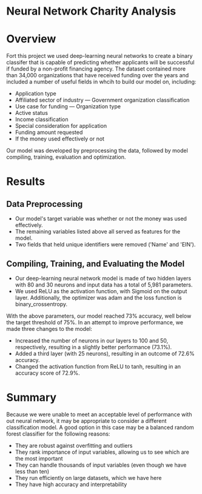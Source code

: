 # Neural Network Charity Analysis

# Overview

Fort this project we used deep-learning neural networks to create a binary classifer that is capable of predicting whether applicants will be successful if funded by a non-profit financing agency. The dataset contained more than 34,000 organizations that have received funding over the years and included a number of useful fields in whcih to build our model on, including:

- Application type 
- Affiliated sector of industry
— Government organization classification
- Use case for funding
— Organization type
- Active status
- Income classification
- Special consideration for application
- Funding amount requested
- If the money used effectively or not

Our model was developed by preprocessing the data, followed by model compiling, training, evaluation and optimization.

# Results

## Data Preprocessing

- Our model's target variable was whether or not the money was used effectively. 
- The remaining variables listed above all served as features for the model. 
- Two fields that held unique identifiers were removed ('Name' and 'EIN').

## Compiling, Training, and Evaluating the Model

- Our deep-learning neural network model is made of two hidden layers with 80 and 30 neurons and input data has a total of 5,981 parameters.
- We used ReLU as the activation function, with Sigmoid on the output layer. Additionally, the optimizer was adam and the loss function is binary_crossentropy.

With the above parameters, our model reached 73% accuracy, well below the target threshold of 75%. In an attempt to improve performance, we made three changes to the model:
- Increased the number of neurons in our layers to 100 and 50, respectively, resulting in a slightly better performance (73.1%). 
- Added a third layer (with 25 neurons), resulting in an outcome of 72.6% accuracy.
- Changed the activation function from ReLU to tanh, resulting in an accuracy score of 72.9%.

# Summary

Because we were unable to meet an acceptable level of performance with out neural network, it may be appropriate to consider a different classification model. A good option in this case may be a balanced random forest classifier for the following reasons:

- They are robust against overfitting and outliers
- They rank importance of input variables, allowing us to see which are the most important
- They can handle thousands of input variables (even though we have less than ten)
- They run efficiently on large datasets, which we have here
- They have high accuracy and interpretability




